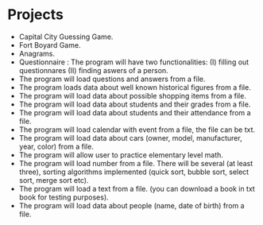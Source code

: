 # Projects
- Capital City Guessing Game.
- Fort Boyard Game.
- Anagrams.
- Questionnaire : The program will have two functionalities: (I) filling out questionnares (II) finding aswers of a person.
- The program will load questions and answers from a file.
- The program loads data about well known historical figures from a file.
- The program will load data about possible shopping items from a file.
- The program will load data about students and their grades from a file.
- The program will load data about students and their attendance from a file.
- The program will load calendar with event from a file, the file can be txt.
- The program will load data about cars (owner, model, manufacturer, year, color) from a file.
- The program will allow user to practice elementary level math.
- The program will load number from a file. There will be several (at least three), sorting algorithms implemented (quick sort, bubble sort, select sort, merge sort etc).
- The program will load a text from a file. (you can download a book in txt book for testing purposes).
- The program will load data about people (name, date of birth) from a file.
